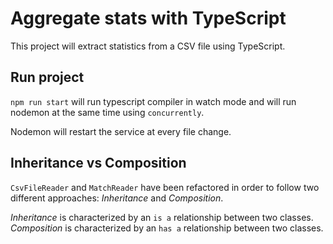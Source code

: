 # Aggregate stats with TypeScript
This project will extract statistics from a CSV file using TypeScript.

## Run project

`npm run start` will run typescript compiler in watch mode and will run nodemon at the same time using `concurrently`.

Nodemon will restart the service at every file change.

## Inheritance vs Composition
`CsvFileReader` and `MatchReader` have been refactored in order to follow two different approaches: *Inheritance* and *Composition*.

*Inheritance* is characterized by an `is a` relationship between two classes.
*Composition* is characterized by an `has a` relationship between two classes.